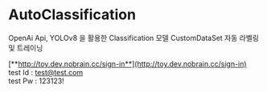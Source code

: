 # AutoClassification
 OpenAi Api, YOLOv8 을 활용한 Classification 모델 CustomDataSet 자동 라벨링 및 트레이닝

[**http://toy.dev.nobrain.cc/sign-in**](http://toy.dev.nobrain.cc/sign-in)  
test Id : test@test.com  
test Pw : 123123!  

